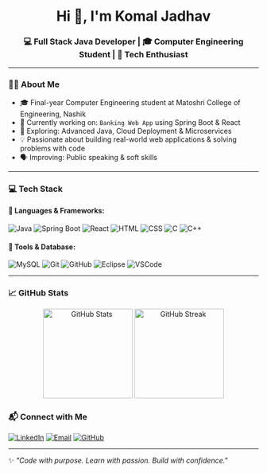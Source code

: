 <h1 align="center">Hi 👋, I'm Komal Jadhav</h1>
<h3 align="center">💻 Full Stack Java Developer | 🎓 Computer Engineering Student | 🚀 Tech Enthusiast</h3>

---

### 👩‍💻 About Me

- 🎓 Final-year Computer Engineering student at Matoshri College of Engineering, Nashik  
- 🔭 Currently working on: `Banking Web App` using Spring Boot & React  
- 🌱 Exploring: Advanced Java, Cloud Deployment & Microservices  
- 💡 Passionate about building real-world web applications & solving problems with code  
- 🗣 Improving: Public speaking & soft skills  

---

### 💻 Tech Stack

#### 🧠 Languages & Frameworks:
![Java](https://img.shields.io/badge/Java-%23007396?style=for-the-badge&logo=java&logoColor=white)
![Spring Boot](https://img.shields.io/badge/SpringBoot-%236DB33F?style=for-the-badge&logo=springboot&logoColor=white)
![React](https://img.shields.io/badge/React-%2361DAFB?style=for-the-badge&logo=react&logoColor=black)
![HTML](https://img.shields.io/badge/HTML5-%23E34F26?style=for-the-badge&logo=html5&logoColor=white)
![CSS](https://img.shields.io/badge/CSS3-%231572B6?style=for-the-badge&logo=css3&logoColor=white)
![C](https://img.shields.io/badge/C-%2300599C?style=for-the-badge&logo=c&logoColor=white)
![C++](https://img.shields.io/badge/C++-%2300599C?style=for-the-badge&logo=cplusplus&logoColor=white)

#### 🧰 Tools & Database:
![MySQL](https://img.shields.io/badge/MySQL-%2300f?style=for-the-badge&logo=mysql&logoColor=white)
![Git](https://img.shields.io/badge/Git-%23F05032?style=for-the-badge&logo=git&logoColor=white)
![GitHub](https://img.shields.io/badge/GitHub-%2312100E?style=for-the-badge&logo=github&logoColor=white)
![Eclipse](https://img.shields.io/badge/Eclipse-IDE-%232C2255?style=for-the-badge&logo=eclipseide&logoColor=white)
![VSCode](https://img.shields.io/badge/VS%20Code-%23007ACC?style=for-the-badge&logo=visualstudiocode&logoColor=white)

---

### 📈 GitHub Stats

<p align="center">
  <img src="https://github-readme-stats.vercel.app/api?username=komal0032&show_icons=true&theme=radical" alt="GitHub Stats" height="180"/>
  <img src="https://github-readme-streak-stats.herokuapp.com/?user=komal0032&theme=radical" alt="GitHub Streak" height="180"/>
</p>

<!---

### 📌 Pinned Projects

🔹 [**Banking Web App**](https://github.com/komal0032/banking-app) – Spring Boot + React | REST APIs, JPA, MySQL  
🔹 [**Iris CH Desktop Assistant**](https://github.com/komal0032/iris-assistant) – Java-based voice/text assistant  
🔹 [**Struts Login Form**](https://github.com/komal0032/struts-login) – MVC-based login with validations  
🔹 [**React Login UI**](https://github.com/komal0032/react-login-ui) – Frontend validation with ‘Remember Me’

--->

### 📬 Connect with Me

[![LinkedIn](https://img.shields.io/badge/-LinkedIn-blue?style=for-the-badge&logo=linkedin&logoColor=white)](https://linkedin.com/in/komal-jadhav-584588275)
[![Email](https://img.shields.io/badge/-Email-%23D14836?style=for-the-badge&logo=gmail&logoColor=white)](mailto:kbjadhav193@gmail.com)
[![GitHub](https://img.shields.io/badge/GitHub-Profile-%2312100E?style=for-the-badge&logo=github&logoColor=white)](https://github.com/komal0032)

---

✨ *"Code with purpose. Learn with passion. Build with confidence."*
